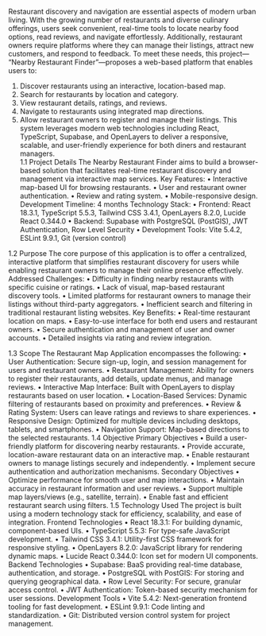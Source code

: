 Restaurant discovery and navigation are essential aspects of modern urban living. With the growing number of restaurants and diverse culinary offerings, users seek convenient, real-time tools to locate nearby food options, read reviews, and navigate effortlessly. Additionally, restaurant owners require platforms where they can manage their listings, attract new customers, and respond to feedback.
To meet these needs, this project— “Nearby Restaurant Finder”—proposes a web-based platform that enables users to:
1.	Discover restaurants using an interactive, location-based map.
2.	Search for restaurants by location and category.
3.	View restaurant details, ratings, and reviews.
4.	Navigate to restaurants using integrated map directions.
5.	Allow restaurant owners to register and manage their listings.
This system leverages modern web technologies including React, TypeScript, Supabase, and OpenLayers to deliver a responsive, scalable, and user-friendly experience for both diners and restaurant managers.	
1.1 Project Details
The Nearby Restaurant Finder aims to build a browser-based solution that facilitates real-time restaurant discovery and management via interactive map services.
Key Features:
•	Interactive map-based UI for browsing restaurants.
•	User and restaurant owner authentication.
•	Review and rating system.
•	Mobile-responsive design.
Development Timeline: 4 months
Technology Stack:
•	Frontend: React 18.3.1, TypeScript 5.5.3, Tailwind CSS 3.4.1, OpenLayers 8.2.0, Lucide React 0.344.0
•	Backend: Supabase with PostgreSQL (PostGIS), JWT Authentication, Row Level Security
•	Development Tools: Vite 5.4.2, ESLint 9.9.1, Git (version control)
 
1.2 Purpose
The core purpose of this application is to offer a centralized, interactive platform that simplifies restaurant discovery for users while enabling restaurant owners to manage their online presence effectively.
Addressed Challenges:
•	Difficulty in finding nearby restaurants with specific cuisine or ratings.
•	Lack of visual, map-based restaurant discovery tools.
•	Limited platforms for restaurant owners to manage their listings without third-party aggregators.
•	Inefficient search and filtering in traditional restaurant listing websites.
Key Benefits:
•	Real-time restaurant location on maps.
•	Easy-to-use interface for both end users and restaurant owners.
•	Secure authentication and management of user and owner accounts.
•	Detailed insights via rating and review integration.

1.3 Scope
The Restaurant Map Application encompasses the following:
•	User Authentication: Secure sign-up, login, and session management for users and restaurant owners.
•	Restaurant Management: Ability for owners to register their restaurants, add details, update menus, and manage reviews.
•	Interactive Map Interface: Built with OpenLayers to display restaurants based on user location.
•	Location-Based Services: Dynamic filtering of restaurants based on proximity and preferences.
•	Review & Rating System: Users can leave ratings and reviews to share experiences.
•	Responsive Design: Optimized for multiple devices including desktops, tablets, and smartphones.
•	Navigation Support: Map-based directions to the selected restaurants.
 1.4 Objective
Primary Objectives
•	Build a user-friendly platform for discovering nearby restaurants.
•	Provide accurate, location-aware restaurant data on an interactive map.
•	Enable restaurant owners to manage listings securely and independently.
•	Implement secure authentication and authorization mechanisms.
Secondary Objectives
•	Optimize performance for smooth user and map interactions.
•	Maintain accuracy in restaurant information and user reviews.
•	Support multiple map layers/views (e.g., satellite, terrain).
•	Enable fast and efficient restaurant search using filters.
1.5 Technology Used
The project is built using a modern technology stack for efficiency, scalability, and ease of integration.
Frontend Technologies
•	React 18.3.1: For building dynamic, component-based UIs.
•	TypeScript 5.5.3: For type-safe JavaScript development.
•	Tailwind CSS 3.4.1: Utility-first CSS framework for responsive styling.
•	OpenLayers 8.2.0: JavaScript library for rendering dynamic maps.
•	Lucide React 0.344.0: Icon set for modern UI components.
Backend Technologies
•	Supabase: BaaS providing real-time database, authentication, and storage.
•	PostgreSQL with PostGIS: For storing and querying geographical data.
•	Row Level Security: For secure, granular access control.
•	JWT Authentication: Token-based security mechanism for user sessions.
Development Tools
•	Vite 5.4.2: Next-generation frontend tooling for fast development.
•	ESLint 9.9.1: Code linting and standardization.
•	Git: Distributed version control system for project management.
